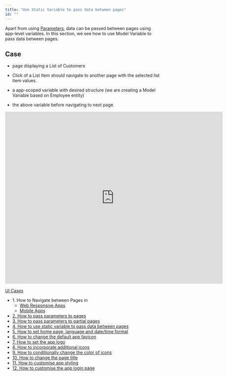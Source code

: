 ```yaml
---
title: "Use Static Variable to pass data between pages"
id: ""
---
```


Apart from using [Parameters](/learn/app-development/ui-design/page-concepts/#page-parameters), data can be passed between pages using app-level variables. In this section, we see how to use Model Variable to pass data between pages.

## Case

- page displaying a List of Customers
- Click of a List Item should navigate to another page with the selected list item values.

- a app-scoped variable with desired structure (we are creating a Model Variable based on Employee entity)
- the above variable before navigating to next page.

<iframe width="708" height="560" src="https://docs.google.com/presentation/d/e/2PACX-1vQpVPAdWUFq4nn4-f3sbyG4d038IBKrpM5m61Lh6dFYitEU8EEJPbZAhGIZ1ojaaOBVvb72wph6VTjV/embed?start=false&amp;loop=false&amp;delayms=3000" frameborder="0" allowfullscreen="allowfullscreen" mozallowfullscreen="mozallowfullscreen" webkitallowfullscreen="webkitallowfullscreen"></iframe>

[UI Cases](/learn/app-development/ui-design/use-cases-ui-design/)

- 1\. How to Navigate between Pages in
    - [Web Responsive Apps](/learn/responsive-web/web-ui-design/#page-navigation)
    - [Mobile Apps](/learn/hybrid-mobile/mobile-page-concepts/#page-navigation-actions)
- [2\. How to pass parameters to pages](/learn/how-tos/passing-parameters-pages/)
- [3\. How to pass parameters to partial pages](/learn/how-tos/passing-parameters-partial-page/)
- [4\. How to use static variable to pass data between pages](/learn/how-tos/use-static-variable-pass-data-pages/)
- [5\. How to set home page, language and date/time format](/learn/how-tos/setting-language-date-format/)
- [6\. How to change the default app favicon](/learn/how-tos/changing-default-favicon/)
- [7\. How to set the app logo](/learn/how-tos/changing-app-logo/)
- [8\. How to incorporate additional icons](/learn/how-tos/incorporating-additional-icons/)
- [9\. How to conditionally change the color of icons](/learn/how-tos/displaying-icon-color-based-upon-condition/)
- [10\. How to change the page title](/learn/how-tos/changing-page-title/)
- [11\. How to customise app styling](/learn/how-tos/customise-app-style/)
- [12\. How to customise the app login page](/learn/how-tos/customise-login-page/)
